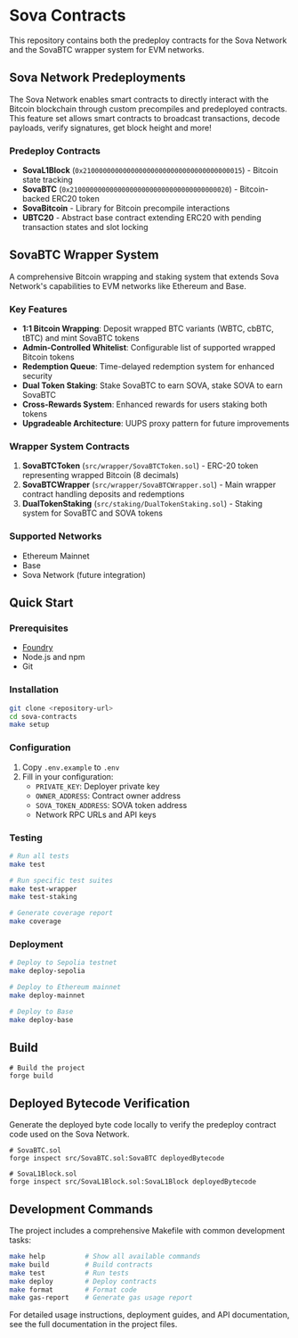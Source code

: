 # Sova Contracts

This repository contains both the predeploy contracts for the Sova Network and the SovaBTC wrapper system for EVM networks.

## Sova Network Predeployments

The Sova Network enables smart contracts to directly interact with the Bitcoin blockchain through custom precompiles and predeployed contracts. This feature set allows smart contracts to broadcast transactions, decode payloads, verify signatures, get block height and more!

### Predeploy Contracts
- **SovaL1Block** (`0x2100000000000000000000000000000000000015`) - Bitcoin state tracking
- **SovaBTC** (`0x2100000000000000000000000000000000000020`) - Bitcoin-backed ERC20 token
- **SovaBitcoin** - Library for Bitcoin precompile interactions
- **UBTC20** - Abstract base contract extending ERC20 with pending transaction states and slot locking

## SovaBTC Wrapper System

A comprehensive Bitcoin wrapping and staking system that extends Sova Network's capabilities to EVM networks like Ethereum and Base.

### Key Features

- **1:1 Bitcoin Wrapping**: Deposit wrapped BTC variants (WBTC, cbBTC, tBTC) and mint SovaBTC tokens
- **Admin-Controlled Whitelist**: Configurable list of supported wrapped Bitcoin tokens
- **Redemption Queue**: Time-delayed redemption system for enhanced security
- **Dual Token Staking**: Stake SovaBTC to earn SOVA, stake SOVA to earn SovaBTC
- **Cross-Rewards System**: Enhanced rewards for users staking both tokens
- **Upgradeable Architecture**: UUPS proxy pattern for future improvements

### Wrapper System Contracts

1. **SovaBTCToken** (`src/wrapper/SovaBTCToken.sol`) - ERC-20 token representing wrapped Bitcoin (8 decimals)
2. **SovaBTCWrapper** (`src/wrapper/SovaBTCWrapper.sol`) - Main wrapper contract handling deposits and redemptions
3. **DualTokenStaking** (`src/staking/DualTokenStaking.sol`) - Staking system for SovaBTC and SOVA tokens

### Supported Networks

- Ethereum Mainnet
- Base
- Sova Network (future integration)

## Quick Start

### Prerequisites

- [Foundry](https://getfoundry.sh/)
- Node.js and npm
- Git

### Installation

```bash
git clone <repository-url>
cd sova-contracts
make setup
```

### Configuration

1. Copy `.env.example` to `.env`
2. Fill in your configuration:
   - `PRIVATE_KEY`: Deployer private key
   - `OWNER_ADDRESS`: Contract owner address
   - `SOVA_TOKEN_ADDRESS`: SOVA token address
   - Network RPC URLs and API keys

### Testing

```bash
# Run all tests
make test

# Run specific test suites
make test-wrapper
make test-staking

# Generate coverage report
make coverage
```

### Deployment

```bash
# Deploy to Sepolia testnet
make deploy-sepolia

# Deploy to Ethereum mainnet  
make deploy-mainnet

# Deploy to Base
make deploy-base
```

## Build

```shell
# Build the project
forge build
```

## Deployed Bytecode Verification

Generate the deployed byte code locally to verify the predeploy contract code used on the Sova Network.

```shell
# SovaBTC.sol
forge inspect src/SovaBTC.sol:SovaBTC deployedBytecode

# SovaL1Block.sol
forge inspect src/SovaL1Block.sol:SovaL1Block deployedBytecode
```

## Development Commands

The project includes a comprehensive Makefile with common development tasks:

```bash
make help          # Show all available commands
make build         # Build contracts
make test          # Run tests
make deploy        # Deploy contracts
make format        # Format code
make gas-report    # Generate gas usage report
```

For detailed usage instructions, deployment guides, and API documentation, see the full documentation in the project files.
